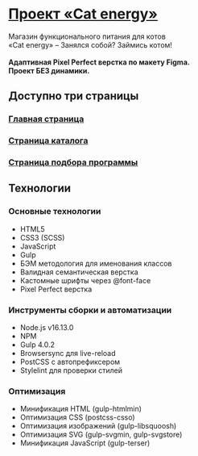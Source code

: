 # [Проект «Cat energy»](https://denispan.github.io/cat-energy-shop/index.html)

Магазин функционального питания для котов </br> «Cat energy» – Занялся собой? Займись котом! </br></br>
<strong>Адаптивная Pixel Perfect верстка по макету Figma. </br> Проект БЕЗ динамики. </strong>

## Доступно три страницы

### [Главная страница](https://denispan.github.io/cat-energy-shop/index.html)


### [Страница каталога](https://denispan.github.io/cat-energy-shop/catalog.html)


### [Страница подбора программы](https://denispan.github.io/cat-energy-shop/form.html)



## Технологии

### Основные технологии

- HTML5
- CSS3 (SCSS)
- JavaScript
- Gulp
- БЭМ методология для именования классов
- Валидная семантическая верстка
- Кастомные шрифты через @font-face
- Pixel Perfect верстка

### Инструменты сборки и автоматизации
- Node.js v16.13.0
- NPM
- Gulp 4.0.2
- Browsersync для live-reload
- PostCSS с автопрефиксером
- Stylelint для проверки стилей

### Оптимизация
- Минификация HTML (gulp-htmlmin)
- Оптимизация CSS (postcss-csso)
- Оптимизация изображений (gulp-libsquoosh)
- Оптимизация SVG (gulp-svgmin, gulp-svgstore)
- Минификация JavaScript (gulp-terser)
